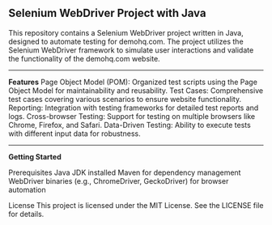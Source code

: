 **Selenium WebDriver Project with Java**
-----------------------------------------
This repository contains a Selenium WebDriver project written in Java, designed to automate testing for demohq.com. The project utilizes the Selenium WebDriver framework to simulate user interactions and validate the functionality of the demohq.com website.
_________________________________________
**Features**
Page Object Model (POM): Organized test scripts using the Page Object Model for maintainability and reusability.
Test Cases: Comprehensive test cases covering various scenarios to ensure website functionality.
Reporting: Integration with testing frameworks for detailed test reports and logs.
Cross-browser Testing: Support for testing on multiple browsers like Chrome, Firefox, and Safari.
Data-Driven Testing: Ability to execute tests with different input data for robustness.
__________________________________________
**Getting Started**

Prerequisites
Java JDK installed
Maven for dependency management
WebDriver binaries (e.g., ChromeDriver, GeckoDriver) for browser automation



License
This project is licensed under the MIT License. See the LICENSE file for details.
